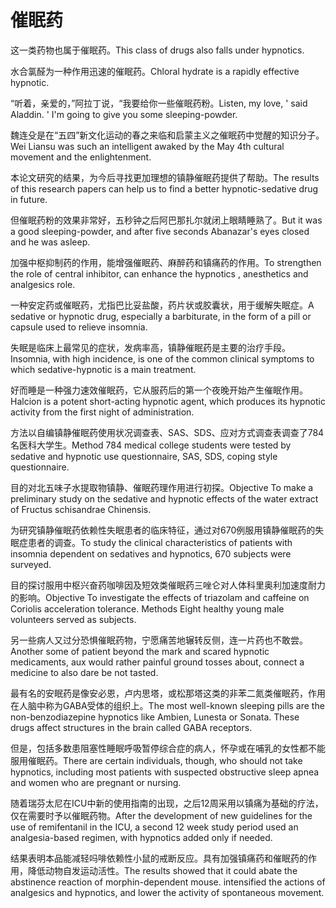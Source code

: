# 催眠药

<p><span class="chinese">这一类药物也属于催眠药。</span><span class="english">This class of drugs also falls under hypnotics.</span></p>

<p><span class="chinese">水合氯醛为一种作用迅速的催眠药。</span><span class="english">Chloral hydrate is a rapidly effective hypnotic.</span></p>

<p><span class="chinese">“听着，亲爱的，”阿拉丁说，“我要给你一些催眠药粉。</span><span class="english">Listen, my love, ' said Aladdin. ' I'm going to give you some sleeping-powder.</span></p>

<p><span class="chinese">魏连殳是在“五四”新文化运动的春之来临和启蒙主义之催眠药中觉醒的知识分子。</span><span class="english">Wei Liansu was such an intelligent awaked by the May 4th cultural movement and the enlightenment.</span></p>

<p><span class="chinese">本论文研究的结果，为今后寻找更加理想的镇静催眠药提供了帮助。</span><span class="english">The results of this research papers can help us to find a better hypnotic-sedative drug in future.</span></p>

<p><span class="chinese">但催眠药粉的效果非常好，五秒钟之后阿巴那扎尔就闭上眼睛睡熟了。</span><span class="english">But it was a good sleeping-powder, and after five seconds Abanazar's eyes closed and he was asleep.</span></p>

<p><span class="chinese">加强中枢抑制药的作用，能增强催眠药、麻醉药和镇痛药的作用。</span><span class="english">To strengthen the role of central inhibitor, can enhance the hypnotics , anesthetics and analgesics role.</span></p>

<p><span class="chinese">一种安定药或催眠药，尤指巴比妥盐酸，药片状或胶囊状，用于缓解失眠症。</span><span class="english">A sedative or hypnotic drug, especially a barbiturate, in the form of a pill or capsule used to relieve insomnia.</span></p>

<p><span class="chinese">失眠是临床上最常见的症状，发病率高，镇静催眠药是主要的治疗手段。</span><span class="english">Insomnia, with high incidence, is one of the common clinical symptoms to which sedative-hypnotic is a main treatment.</span></p>

<p><span class="chinese">好而睡是一种强力速效催眠药，它从服药后的第一个夜晚开始产生催眠作用。</span><span class="english">Halcion is a potent short-acting hypnotic agent, which produces its hypnotic activity from the first night of administration.</span></p>

<p><span class="chinese">方法以自编镇静催眠药使用状况调查表、SAS、SDS、应对方式调查表调查了784名医科大学生。</span><span class="english">Method 784 medical college students were tested by sedative and hypnotic use questionnaire, SAS, SDS, coping style questionnaire.</span></p>

<p><span class="chinese">目的对北五味子水提取物镇静、催眠药理作用进行初探。</span><span class="english">Objective To make a preliminary study on the sedative and hypnotic effects of the water extract of Fructus schisandrae Chinensis.</span></p>

<p><span class="chinese">为研究镇静催眠药依赖性失眠患者的临床特征，通过对670例服用镇静催眠药的失眠症患者的调查。</span><span class="english">To study the clinical characteristics of patients with insomnia dependent on sedatives and hypnotics, 670 subjects were surveyed.</span></p>

<p><span class="chinese">目的探讨服用中枢兴奋药咖啡因及短效类催眠药三唑仑对人体科里奥利加速度耐力的影响。</span><span class="english">Objective To investigate the effects of triazolam and caffeine on Coriolis acceleration tolerance. Methods Eight healthy young male volunteers served as subjects.</span></p>

<p><span class="chinese">另一些病人又过分恐惧催眠药物，宁愿痛苦地辗转反侧，连一片药也不敢尝。</span><span class="english">Another some of patient beyond the mark and scared hypnotic medicaments, aux would rather painful ground tosses about, connect a medicine to also dare be not tasted.</span></p>

<p><span class="chinese">最有名的安眠药是像安必恩，卢内思塔，或松那塔这类的非苯二氮类催眠药，作用在人脑中称为GABA受体的组织上。</span><span class="english">The most well-known sleeping pills are the non-benzodiazepine hypnotics like Ambien, Lunesta or Sonata. These drugs affect structures in the brain called GABA receptors.</span></p>

<p><span class="chinese">但是，包括多数患阻塞性睡眠呼吸暂停综合症的病人，怀孕或在哺乳的女性都不能服用催眠药。</span><span class="english">There are certain individuals, though, who should not take hypnotics, including most patients with suspected obstructive sleep apnea and women who are pregnant or nursing.</span></p>

<p><span class="chinese">随着瑞芬太尼在ICU中新的使用指南的出现，之后12周采用以镇痛为基础的疗法，仅在需要时予以催眠药物。</span><span class="english">After the development of new guidelines for the use of remifentanil in the ICU, a second 12 week study period used an analgesia-based regimen, with hypnotics added only if needed.</span></p>

<p><span class="chinese">结果表明本品能减轻吗啡依赖性小鼠的戒断反应。具有加强镇痛药和催眠药的作用，降低动物自发运动活性。</span><span class="english">The results showed that it could abate the abstinence reaction of morphin-dependent mouse. intensified the actions of analgesics and hypnotics, and lower the activity of spontaneous movement.</span></p>

